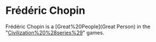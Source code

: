# Frédéric Chopin

Frédéric Chopin is a [Great%20People](Great Person) in the "[Civilization%20%28series%29](Civilization)" games.